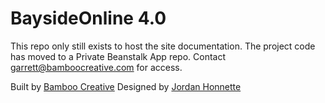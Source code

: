 BaysideOnline 4.0
=============
This repo only still exists to host the site documentation. The project code has moved to a Private Beanstalk App repo. Contact garrett@bamboocreative.com for access.

Built by [Bamboo Creative](http://bamboocreative.com)
Designed by [Jordan Honnette](http://www.behance.net/jhonnette)